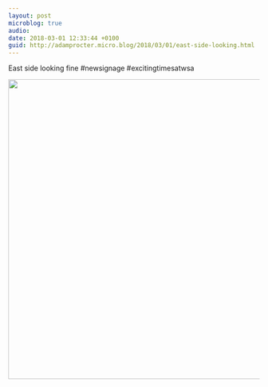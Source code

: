 ```yaml
---
layout: post
microblog: true
audio: 
date: 2018-03-01 12:33:44 +0100
guid: http://adamprocter.micro.blog/2018/03/01/east-side-looking.html
---
```

East side looking fine #newsignage #excitingtimesatwsa

<img src="http://discursive.adamprocter.co.uk/uploads/2018/9eaa368172.jpg" width="600" height="600" />
